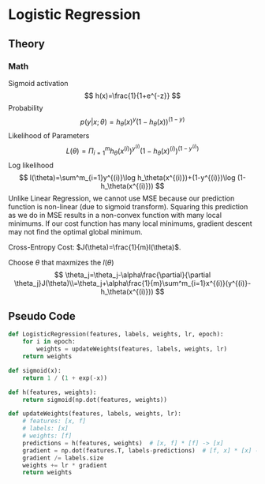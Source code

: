 # Logistic Regression

## Theory

### Math

Sigmoid activation
$$
h(x)=\frac{1}{1+e^{-z}}
$$
Probability
$$
p(y|x;\theta)=h_\theta(x)^y(1-h_\theta(x))^{(1-y)}
$$
Likelihood of Parameters
$$
L(\theta)=\Pi^m_{i=1}h_\theta(x^{(i)})^{y^{(i)}}(1-h_\theta(x)^{(i)})^{(1-y^{(i)})}
$$
Log likelihood
$$
l(\theta)=\sum^m_{i=1}y^{(i)}\log h_\theta(x^{(i)})+(1-y^{(i)})\log (1-h_\theta(x^{(i)}))
$$
Unlike Linear Regression, we cannot use MSE because our prediction function is non-linear (due to sigmoid transform). Squaring this prediction as we do in MSE results in a non-convex function with many local minimums. If our cost function has many local minimums, gradient descent may not find the optimal global minimum.

Cross-Entropy Cost: $J(\theta)=\frac{1}{m}l(\theta)$.

Choose $\theta$ that maxmizes the $l(\theta)$
$$
\theta_j=\theta_j-\alpha\frac{\partial}{\partial \theta_j}J(\theta)\\=\theta_j+\alpha\frac{1}{m}\sum^m_{i=1}x^{(i)}(y^{(i)}-h_\theta(x^{(i)}))
$$

## Pseudo Code

```python
def LogisticRegression(features, labels, weights, lr, epoch):
    for i in epoch:
        weights = updateWeights(features, labels, weights, lr)
    return weights

def sigmoid(x):
    return 1 / (1 + exp(-x))

def h(features, weights):
    return sigmoid(np.dot(features, weights))

def updateWeights(features, labels, weights, lr):
    # features: [x, f]
    # labels: [x]
    # weights: [f]
    predictions = h(features, weights)  # [x, f] * [f] -> [x]
    gradient = np.dot(features.T, labels-predictions)  # [f, x] * [x] -> [f]
    gradient /= labels.size
    weights += lr * gradient
    return weights
```

